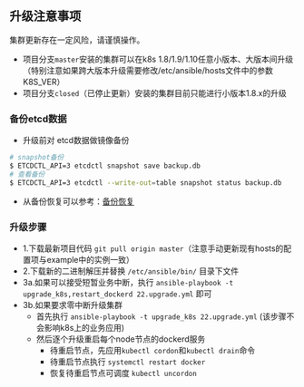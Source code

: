 ## 升级注意事项

集群更新存在一定风险，请谨慎操作。 

- 项目分支`master`安装的集群可以在k8s 1.8/1.9/1.10任意小版本、大版本间升级（特别注意如果跨大版本升级需要修改/etc/ansible/hosts文件中的参数K8S_VER）
- 项目分支`closed`（已停止更新）安装的集群目前只能进行小版本1.8.x的升级

### 备份etcd数据 

- 升级前对 etcd数据做镜像备份  
``` bash
# snapshot备份
$ ETCDCTL_API=3 etcdctl snapshot save backup.db
# 查看备份
$ ETCDCTL_API=3 etcdctl --write-out=table snapshot status backup.db
```
- 从备份恢复可以参考：[备份恢复](cluster_restore.md)

### 升级步骤

- 1.下载最新项目代码 `git pull origin master`（注意手动更新现有hosts的配置项与example中的实例一致）
- 2.下载新的二进制解压并替换 `/etc/ansible/bin/` 目录下文件
- 3a.如果可以接受短暂业务中断，执行 `ansible-playbook -t upgrade_k8s,restart_dockerd 22.upgrade.yml` 即可
- 3b.如果要求零中断升级集群
  - 首先执行 `ansible-playbook -t upgrade_k8s 22.upgrade.yml` (该步骤不会影响k8s上的业务应用)
  - 然后逐个升级重启每个node节点的dockerd服务
    - 待重启节点，先应用`kubectl cordon`和`kubectl drain`命令
    - 待重启节点执行 `systemctl restart docker`
    - 恢复待重启节点可调度 `kubectl uncordon`
